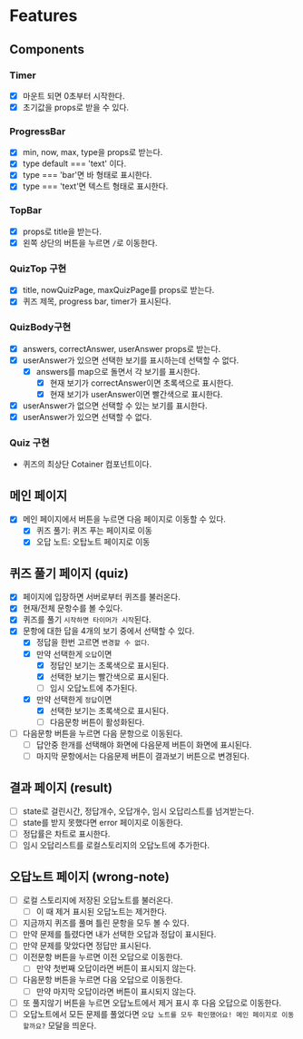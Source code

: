 # Features

## Components

### Timer

- [x] 마운트 되면 0초부터 시작한다.
- [x] 초기값을 props로 받을 수 있다.

### ProgressBar

- [x] min, now, max, type을 props로 받는다.
- [x] type default === 'text' 이다.
- [x] type === 'bar'면 바 형태로 표시한다.
- [x] type === 'text'면 텍스트 형태로 표시한다.

### TopBar

- [x] props로 title을 받는다.
- [x] 왼쪽 상단의 버튼을 누르면 `/`로 이동한다.

### QuizTop 구현

- [x] title, nowQuizPage, maxQuizPage를 props로 받는다.
- [x] 퀴즈 제목, progress bar, timer가 표시된다.

### QuizBody구현

- [x] answers, correctAnswer, userAnswer props로 받는다.
- [x] userAnswer가 있으면 선택한 보기를 표시하는데 선택할 수 없다.
  - [x] answers를 map으로 돌면서 각 보기를 표시한다.
    - [x] 현재 보기가 correctAnswer이면 초록색으로 표시한다.
    - [x] 현재 보기가 userAnswer이면 빨간색으로 표시한다.
- [x] userAnswer가 없으면 선택할 수 있는 보기를 표시한다.
- [x] userAnswer가 있으면 선택할 수 없다.

### Quiz 구현

- 퀴즈의 최상단 Cotainer 컴포넌트이다.

## 메인 페이지

- [x] 메인 페이지에서 버튼을 누르면 다음 페이지로 이동할 수 있다.
  - [x] 퀴즈 풀기: 퀴즈 푸는 페이지로 이동
  - [x] 오답 노트: 오탑노트 페이지로 이동

## 퀴즈 풀기 페이지 (quiz)

- [x] 페이지에 입장하면 서버로부터 퀴즈를 불러온다.
- [x] 현재/전체 문항수를 볼 수있다.
- [x] 퀴즈를 풀기 `시작하면 타이머가 시작`된다.
- [x] 문항에 대한 답을 4개의 보기 중에서 선택할 수 있다.
  - [x] 정답을 한번 고르면 `변경할 수 없다`.
  - [x] 만약 선택한게 `오답`이면
    - [x] 정답인 보기는 초록색으로 표시된다.
    - [x] 선택한 보기는 빨간색으로 표시된다.
    - [ ] 임시 오답노트에 추가된다.
  - [x] 만약 선택한게 `정답`이면
    - [x] 선택한 보기는 초록색으로 표시된다.
    - [ ] 다음문항 버튼이 활성화된다.
- [ ] 다음문항 버튼을 누르면 다음 문항으로 이동된다.
  - [ ] 답안중 한개를 선택해야 화면에 다음문제 버튼이 화면에 표시된다.
  - [ ] 마지막 문항에서는 다음문제 버튼이 결과보기 버튼으로 변경된다.

## 결과 페이지 (result)

- [ ] state로 걸린시간, 정답개수, 오답개수, 임시 오답리스트를 넘겨받는다.
- [ ] state를 받지 못했다면 error 페이지로 이동한다.
- [ ] 정답률은 차트로 표시한다.
- [ ] 임시 오답리스트를 로컬스토리지의 오답노트에 추가한다.

## 오답노트 페이지 (wrong-note)

- [ ] 로컬 스토리지에 저장된 오답노트를 불러온다.
  - [ ] 이 때 제거 표시된 오답노트는 제거한다.
- [ ] 지금까지 퀴즈를 풀며 틀린 문항을 모두 볼 수 있다.
- [ ] 만약 문제를 틀렸다면 내가 선택한 오답과 정답이 표시된다.
- [ ] 만약 문제를 맞았다면 정답만 표시된다.
- [ ] 이전문항 버튼을 누르면 이전 오답으로 이동한다.
  - [ ] 만약 첫번째 오답이라면 버튼이 표시되지 않는다.
- [ ] 다음문항 버튼을 누르면 다음 오답으로 이동한다.
  - [ ] 만약 마지막 오답이라면 버튼이 표시되지 않는다.
- [ ] 또 풀지않기 버튼을 누르면 오답노트에서 제거 표시 후 다음 오답으로 이동한다.
- [ ] 오답노트에서 모든 문제를 풀었다면 `오답 노트를 모두 확인했어요! 메인 페이지로 이동할까요?` 모달을 띄운다.
